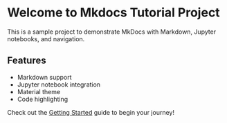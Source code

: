 # Welcome to Mkdocs Tutorial Project

This is a sample project to demonstrate MkDocs with Markdown, Jupyter notebooks, and navigation.

## Features

- Markdown support
- Jupyter notebook integration
- Material theme
- Code highlighting

Check out the [Getting Started](getting-started.md) guide to begin your journey!